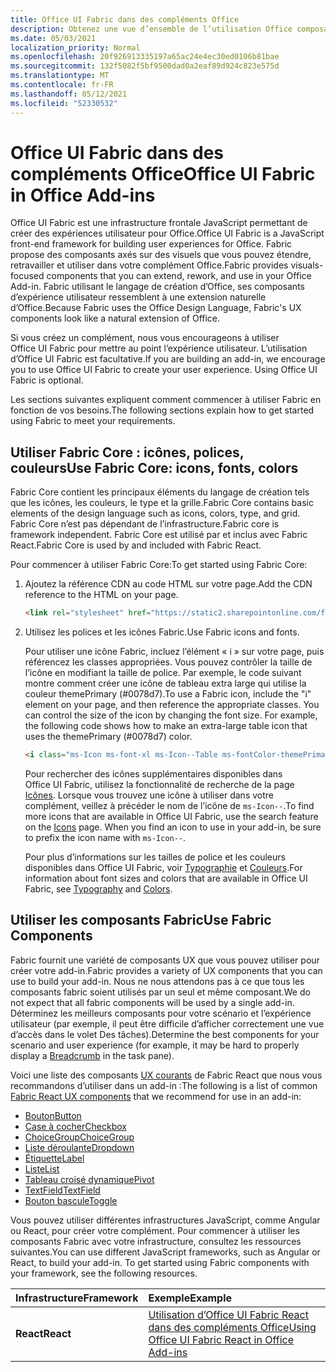 ```yaml
---
title: Office UI Fabric dans des compléments Office
description: Obtenez une vue d’ensemble de l’utilisation Office composants UI Fabric dans Office des composants.
ms.date: 05/03/2021
localization_priority: Normal
ms.openlocfilehash: 20f926913335197a65ac24e4ec30ed0106b81bae
ms.sourcegitcommit: 132f5082f5bf9500dad0a2eaf89d924c823e575d
ms.translationtype: MT
ms.contentlocale: fr-FR
ms.lasthandoff: 05/12/2021
ms.locfileid: "52330532"
---
```

# <a name="office-ui-fabric-in-office-add-ins"></a><span data-ttu-id="8a542-103">Office UI Fabric dans des compléments Office</span><span class="sxs-lookup"><span data-stu-id="8a542-103">Office UI Fabric in Office Add-ins</span></span>

<span data-ttu-id="8a542-104">Office UI Fabric est une infrastructure frontale JavaScript permettant de créer des expériences utilisateur pour Office.</span><span class="sxs-lookup"><span data-stu-id="8a542-104">Office UI Fabric is a JavaScript front-end framework for building user experiences for Office.</span></span> <span data-ttu-id="8a542-105">Fabric propose des composants axés sur des visuels que vous pouvez étendre, retravailler et utiliser dans votre complément Office.</span><span class="sxs-lookup"><span data-stu-id="8a542-105">Fabric provides visuals-focused components that you can extend, rework, and use in your Office Add-in.</span></span> <span data-ttu-id="8a542-106">Fabric utilisant le langage de création d’Office, ses composants d’expérience utilisateur ressemblent à une extension naturelle d’Office.</span><span class="sxs-lookup"><span data-stu-id="8a542-106">Because Fabric uses the Office Design Language, Fabric's UX components look like a natural extension of Office.</span></span>

<span data-ttu-id="8a542-p102">Si vous créez un complément, nous vous encourageons à utiliser Office UI Fabric pour mettre au point l’expérience utilisateur. L’utilisation d’Office UI Fabric est facultative.</span><span class="sxs-lookup"><span data-stu-id="8a542-p102">If you are building an add-in, we encourage you to use Office UI Fabric to create your user experience. Using Office UI Fabric is optional.</span></span>

<span data-ttu-id="8a542-109">Les sections suivantes expliquent comment commencer à utiliser Fabric en fonction de vos besoins.</span><span class="sxs-lookup"><span data-stu-id="8a542-109">The following sections explain how to get started using Fabric to meet your requirements.</span></span>

## <a name="use-fabric-core-icons-fonts-colors"></a><span data-ttu-id="8a542-110">Utiliser Fabric Core : icônes, polices, couleurs</span><span class="sxs-lookup"><span data-stu-id="8a542-110">Use Fabric Core: icons, fonts, colors</span></span>

<span data-ttu-id="8a542-111">Fabric Core contient les principaux éléments du langage de création tels que les icônes, les couleurs, le type et la grille.</span><span class="sxs-lookup"><span data-stu-id="8a542-111">Fabric Core contains basic elements of the design language such as icons, colors, type, and grid.</span></span> <span data-ttu-id="8a542-112">Fabric Core n’est pas dépendant de l’infrastructure.</span><span class="sxs-lookup"><span data-stu-id="8a542-112">Fabric core is framework independent.</span></span> <span data-ttu-id="8a542-113">Fabric Core est utilisé par et inclus avec Fabric React.</span><span class="sxs-lookup"><span data-stu-id="8a542-113">Fabric Core is used by and included with Fabric React.</span></span>

<span data-ttu-id="8a542-114">Pour commencer à utiliser Fabric Core:</span><span class="sxs-lookup"><span data-stu-id="8a542-114">To get started using Fabric Core:</span></span>

1. <span data-ttu-id="8a542-115">Ajoutez la référence CDN au code HTML sur votre page.</span><span class="sxs-lookup"><span data-stu-id="8a542-115">Add the CDN reference to the HTML on your page.</span></span>  

    ```html
    <link rel="stylesheet" href="https://static2.sharepointonline.com/files/fabric/office-ui-fabric-core/9.6.1/css/fabric.min.css">
    ```

2. <span data-ttu-id="8a542-116">Utilisez les polices et les icônes Fabric.</span><span class="sxs-lookup"><span data-stu-id="8a542-116">Use Fabric icons and fonts.</span></span>

    <span data-ttu-id="8a542-p104">Pour utiliser une icône Fabric, incluez l’élément « i » sur votre page, puis référencez les classes appropriées. Vous pouvez contrôler la taille de l’icône en modifiant la taille de police. Par exemple, le code suivant montre comment créer une icône de tableau extra large qui utilise la couleur themePrimary (#0078d7).</span><span class="sxs-lookup"><span data-stu-id="8a542-p104">To use a Fabric icon, include the "i" element on your page, and then reference the appropriate classes. You can control the size of the icon by changing the font size. For example, the following code shows how to make an extra-large table icon that uses the themePrimary (#0078d7) color.</span></span>

    ```html
    <i class="ms-Icon ms-font-xl ms-Icon--Table ms-fontColor-themePrimary"></i>
    ```

    <span data-ttu-id="8a542-p105">Pour rechercher des icônes supplémentaires disponibles dans Office UI Fabric, utilisez la fonctionnalité de recherche de la page [Icônes](https://developer.microsoft.com/fabric#/styles/icons). Lorsque vous trouvez une icône à utiliser dans votre complément, veillez à précéder le nom de l’icône de `ms-Icon--`.</span><span class="sxs-lookup"><span data-stu-id="8a542-p105">To find more icons that are available in Office UI Fabric, use the search feature on the [Icons](https://developer.microsoft.com/fabric#/styles/icons) page. When you find an icon to use in your add-in, be sure to prefix the icon name with `ms-Icon--`.</span></span>

    <span data-ttu-id="8a542-122">Pour plus d’informations sur les tailles de police et les couleurs disponibles dans Office UI Fabric, voir [Typographie](https://developer.microsoft.com/fabric#/styles/typography) et [Couleurs](https://developer.microsoft.com/fabric#/styles/colors).</span><span class="sxs-lookup"><span data-stu-id="8a542-122">For information about font sizes and colors that are available in Office UI Fabric, see [Typography](https://developer.microsoft.com/fabric#/styles/typography) and [Colors](https://developer.microsoft.com/fabric#/styles/colors).</span></span>

## <a name="use-fabric-components"></a><span data-ttu-id="8a542-123">Utiliser les composants Fabric</span><span class="sxs-lookup"><span data-stu-id="8a542-123">Use Fabric Components</span></span>

<span data-ttu-id="8a542-124">Fabric fournit une variété de composants UX que vous pouvez utiliser pour créer votre add-in.</span><span class="sxs-lookup"><span data-stu-id="8a542-124">Fabric provides a variety of UX components that you can use to build your add-in.</span></span> <span data-ttu-id="8a542-125">Nous ne nous attendons pas à ce que tous les composants fabric soient utilisés par un seul et même composant.</span><span class="sxs-lookup"><span data-stu-id="8a542-125">We do not expect that all fabric components will be used by a single add-in.</span></span> <span data-ttu-id="8a542-126">Déterminez les meilleurs composants pour votre scénario et l’expérience utilisateur [](https://developer.microsoft.com/fabric#/components/breadcrumb) (par exemple, il peut être difficile d’afficher correctement une vue d’accès dans le volet Des tâches).</span><span class="sxs-lookup"><span data-stu-id="8a542-126">Determine the best components for your scenario and user experience (for example, it may be hard to properly display a [Breadcrumb](https://developer.microsoft.com/fabric#/components/breadcrumb) in the task pane).</span></span>

<span data-ttu-id="8a542-127">Voici une liste des composants [UX courants](https://developer.microsoft.com/fluentui#/controls/web) de Fabric React que nous vous recommandons d’utiliser dans un add-in :</span><span class="sxs-lookup"><span data-stu-id="8a542-127">The following is a list of common [Fabric React UX components](https://developer.microsoft.com/fluentui#/controls/web) that we recommend for use in an add-in:</span></span>

- [<span data-ttu-id="8a542-128">Bouton</span><span class="sxs-lookup"><span data-stu-id="8a542-128">Button</span></span>](https://developer.microsoft.com/fabric#/components/button)
- [<span data-ttu-id="8a542-129">Case à cocher</span><span class="sxs-lookup"><span data-stu-id="8a542-129">Checkbox</span></span>](https://developer.microsoft.com/fabric#/components/checkbox)
- [<span data-ttu-id="8a542-130">ChoiceGroup</span><span class="sxs-lookup"><span data-stu-id="8a542-130">ChoiceGroup</span></span>](https://developer.microsoft.com/fabric#/components/choicegroup)
- [<span data-ttu-id="8a542-131">Liste déroulante</span><span class="sxs-lookup"><span data-stu-id="8a542-131">Dropdown</span></span>](https://developer.microsoft.com/fabric#/components/dropdown)
- [<span data-ttu-id="8a542-132">Étiquette</span><span class="sxs-lookup"><span data-stu-id="8a542-132">Label</span></span>](https://developer.microsoft.com/fabric#/components/label)
- [<span data-ttu-id="8a542-133">Liste</span><span class="sxs-lookup"><span data-stu-id="8a542-133">List</span></span>](https://developer.microsoft.com/fabric#/components/list)
- [<span data-ttu-id="8a542-134">Tableau croisé dynamique</span><span class="sxs-lookup"><span data-stu-id="8a542-134">Pivot</span></span>](https://developer.microsoft.com/fabric#/components/pivot)
- [<span data-ttu-id="8a542-135">TextField</span><span class="sxs-lookup"><span data-stu-id="8a542-135">TextField</span></span>](https://developer.microsoft.com/fabric#/components/textfield)
- [<span data-ttu-id="8a542-136">Bouton bascule</span><span class="sxs-lookup"><span data-stu-id="8a542-136">Toggle</span></span>](https://developer.microsoft.com/fabric#/components/toggle)

<span data-ttu-id="8a542-p107">Vous pouvez utiliser différentes infrastructures JavaScript, comme Angular ou React, pour créer votre complément. Pour commencer à utiliser les composants Fabric avec votre infrastructure, consultez les ressources suivantes.</span><span class="sxs-lookup"><span data-stu-id="8a542-p107">You can use different JavaScript frameworks, such as Angular or React, to build your add-in. To get started using Fabric components with your framework, see the following resources.</span></span>

|<span data-ttu-id="8a542-139">**Infrastructure**</span><span class="sxs-lookup"><span data-stu-id="8a542-139">**Framework**</span></span>|<span data-ttu-id="8a542-140">**Exemple**</span><span class="sxs-lookup"><span data-stu-id="8a542-140">**Example**</span></span>|
|:------------|:----------|
|<span data-ttu-id="8a542-141">**React**</span><span class="sxs-lookup"><span data-stu-id="8a542-141">**React**</span></span>|[<span data-ttu-id="8a542-142">Utilisation d’Office UI Fabric React dans des compléments Office</span><span class="sxs-lookup"><span data-stu-id="8a542-142">Using Office UI Fabric React in Office Add-ins</span></span>](using-office-ui-fabric-react.md )|
